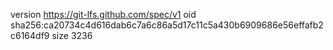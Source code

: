 version https://git-lfs.github.com/spec/v1
oid sha256:ca20734c4d616dab6c7a6c86a5d17c11c5a430b6909686e56effafb2c6164df9
size 3236
